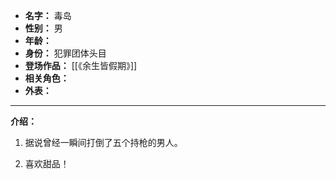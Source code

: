 
- **名字：** 毒岛
- **性别：** 男
- **年龄：** 
- **身份：** 犯罪团体头目
- **登场作品：** [[《余生皆假期》]]
- **相关角色：** 
- **外表：** 

---

**介绍：** 

1. 据说曾经一瞬间打倒了五个持枪的男人。

2. 喜欢甜品！ 
